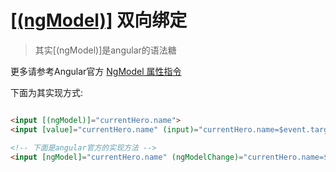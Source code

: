 # [[(ngModel)]](https://angular.io/guide/template-syntax#ngmodel---two-way-binding-to-form-elements-with-ngmodel) 双向绑定   
  
> 其实[(ngModel)]是angular的语法糖  

更多请参考Angular官方 [NgModel 属性指令](https://angular.io/api/forms/NgModel)

下面为其实现方式:   

```html

<input [(ngModel)]="currentHero.name">
<input [value]="currentHero.name" (input)="currentHero.name=$event.target.value">

<!-- 下面是angular官方的实现方法 -->
<input [ngModel]="currentHero.name" (ngModelChange)="currentHero.name=$event">

```
